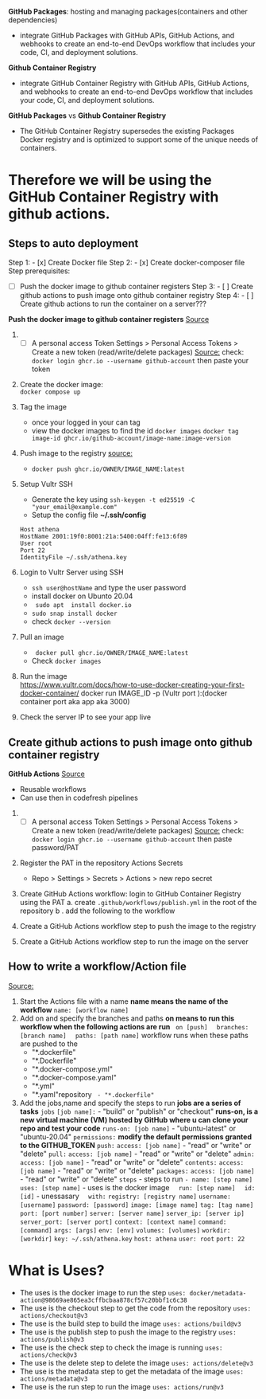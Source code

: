 

**GitHub Packages**: hosting and managing packages(containers and other dependencies)
-  integrate GitHub Packages with GitHub APIs, GitHub Actions, and webhooks to create an end-to-end DevOps workflow that includes your code, CI, and deployment solutions.


**Github Container Registry** 
-  integrate GitHub Container Registry with GitHub APIs, GitHub Actions, and webhooks to create an end-to-end DevOps workflow that includes your code, CI, and deployment solutions.



**GitHub Packages** vs **Github Container Registry**
-  The GitHub Container Registry supersedes the existing Packages Docker registry and is optimized to support some of the unique needs of containers.

# Therefore we will be using the GitHub Container Registry with github actions.

## Steps to auto deployment 
Step 1: - [x] Create Docker file 
Step 2: - [x] Create docker-composer file 
Step prerequisites: 
- [ ] Push the docker image to github container registers 
Step 3: - [ ] Create github actions to push image onto github container registry
Step 4: - [ ] Create github actions to run the container on a server???

**Push the docker image to github container registers**
[Source](https://codefresh.io/docs/docs/integrations/docker-registries/github-container-registry/)
1. - [ ] A personal access Token
    Settings > Personal Access Tokens > Create a new token (read/write/delete packages)
    [Source:](https://docs.github.com/en/authentication/keeping-your-account-and-data-secure/creating-a-personal-access-token)
    check: `docker login ghcr.io --username github-account` then paste your token 
2. Create the docker image:  
    `docker compose up`
3. Tag the image  
     - once your logged in your can tag  
    - view the docker images to find the id `docker images` 
    `docker tag image-id ghcr.io/github-account/image-name:image-version`
4. Push image to the registry
    [source:](https://docs.github.com/en/packages/working-with-a-github-packages-registry/working-with-the-container-registry)
    - `docker push ghcr.io/OWNER/IMAGE_NAME:latest`

5. Setup Vultr SSH
    - Generate the key using `ssh-keygen -t ed25519 -C "your_email@example.com" `
    - Setup the config file
    **~/.ssh/config**
    ```
    Host athena
    HostName 2001:19f0:8001:21a:5400:04ff:fe13:6f89
    User root
    Port 22
    IdentityFile ~/.ssh/athena.key
    ```
6. Login to Vultr Server using SSH
   - `ssh user@hostName` and type the user password 
   - install docker on Ubunto 20.04
    - ` sudo apt  install docker.io`
    - `sudo snap install docker`
    - check `docker --version`
7. Pull an image
    - ` docker pull ghcr.io/OWNER/IMAGE_NAME:latest`
    - Check `docker images`
8. Run the image  
 https://www.vultr.com/docs/how-to-use-docker-creating-your-first-docker-container/
 docker run IMAGE_ID -p (Vultr port ):(docker container port aka app aka 3000)

9. Check the server IP  to see your app live 

## Create github actions to push image onto github container registry

**GitHub Actions**
[Source](https://codefresh.io/docs/docs/integrations/github-actions/)
- Reusable workflows
- Can use then in codefresh pipelines  

1. - [ ] A personal access Token
    Settings > Personal Access Tokens > Create a new token (read/write/delete packages)
    [Source:](https://docs.github.com/en/authentication/keeping-your-account-and-data-secure/creating-a-personal-access-token)
    check: `docker login ghcr.io --username github-account` then paste password/PAT
2. Register the PAT in the repository Actions Secrets 
    - Repo > Settings > Secrets > Actions > new repo secret
3. Create GitHub Actions workflow: login to GitHub Container Registry using the PAT
    a. create `.github/workflows/publish.yml` in the root of the repository
    b . add the following to the workflow
 
4. Create a GitHub Actions workflow step to push the image to the registry

5. Create a GitHub Actions workflow step to run the image on the server
 




 
## How to write a workflow/Action file
[Source:](https://docs.github.com/en/actions/using-workflows/workflow-syntax-for-github-actions#jobsjob_idruns-on)
1. Start the Actions file with a name
**name means the name of the workflow**
`name: [workflow name]`
2. Add on and specify the branches and paths
**on means to run this workflow when the following actions are run**
` on [push]`
`  branches: [branch name]`
`  paths: [path name]` workflow runs when these paths are pushed to the 
    - "*.dockerfile"
    - "*.Dockerfile"
    - "*.docker-compose.yml"
    - "*.docker-compose.yaml"
    - "*.yml"
    - "*.yaml"repository ` - "*.dockerfile"`
3. Add the jobs,name and specify the steps to run
**jobs are a series of tasks**
`jobs`
  `[job name]:` - "build" or "publish" or "checkout"
  **runs-on, is a new virtual machine (VM) hosted by GitHub where u can clone your repo and test your code**
  `runs-on: [job name]` - "ubuntu-latest" or "ubuntu-20.04"
  `permissions:`
    **modify the default permissions granted to the GITHUB_TOKEN**
    `push:`
      `access: [job name]` - "read" or "write" or "delete"
    `pull:`
      `access: [job name]` - "read" or "write" or "delete"
    `admin:`
      `access: [job name]` - "read" or "write" or "delete"
    `contents:`
      `access: [job name]` - "read" or "write" or "delete"
    `packages:`
      `access: [job name]` - "read" or "write" or "delete"
  `steps` - steps to run
    `- name: [step name]`
    `  uses: [step name]` - uses is the docker image 
    `  run: [step name]` 
    `  id: [id]` - unessasary 
    `  with:`
        `registry: [registry name]`
        `username: [username]`
        `password: [password]`
        `image: [image name]`
        `tag: [tag name]`
        `port: [port number]`
        `server: [server name]`
        `server_ip: [server ip]`
        `server_port: [server port]`
         `context: [context name]`
        `command: [command]`
        `args: [args]`
        `env: [env]`
        `volumes: [volumes]`
        `workdir: [workdir]`
        `key: ~/.ssh/athena.key`
        `host: athena`
        `user: root`
        `port: 22`

# What is Uses?
- The uses is the docker image to run the step
`uses: docker/metadata-action@98669ae865ea3cffbcbaa878cf57c20bbf1c6c38`
- The use is the checkout step to get the code from the repository
`uses: actions/checkout@v3`
- The use is the build step to build the image
`uses: actions/build@v3`
- The use is the publish step to push the image to the registry
`uses: actions/publish@v3`
- The use is the check step to check the image is running
`uses: actions/check@v3`
- The use is the delete step to delete the image
`uses: actions/delete@v3`
- The use is the metadata step to get the metadata of the image
`uses: actions/metadata@v3`
- The use is the run step to run the image
`uses: actions/run@v3`
 
   
 